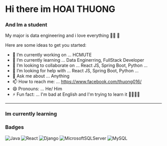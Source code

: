 # Hi there im HOAI THUONG 
### And Im a student
My major is data engineering
and i love everything 🤣🤣
👋


Here are some ideas to get you started:

- 🔭 I’m currently working on ... HCMUTE
- 🌱 I’m currently learning ... Data Enginerring, FullStack Developer
- 👯 I’m looking to collaborate on ... React JS, Spring Boot, Python ...
- 🤔 I’m looking for help with ...  React JS, Spring Boot, Python ...
- 💬 Ask me about ... Anything
- 📫 How to reach me: ... https://www.facebook.com/thuong016/
- 😄 Pronouns: ... He/ Him
- ⚡ Fun fact: ... I'm bad at English and I'm trying to learn it 👨‍🔬👩‍🔬

<hr>

### Im currently learning

### Badges

![Java](https://img.shields.io/badge/java-%23ED8B00.svg?style=for-the-badge&logo=java&logoColor=white)    ![React](https://img.shields.io/badge/react-%2320232a.svg?style=for-the-badge&logo=react&logoColor=%2361DAFB)   ![Django](https://img.shields.io/badge/django-%23092E20.svg?style=for-the-badge&logo=django&logoColor=white)    ![MicrosoftSQLServer](https://img.shields.io/badge/Microsoft%20SQL%20Sever-CC2927?style=for-the-badge&logo=microsoft%20sql%20server&logoColor=white)    ![MySQL](https://img.shields.io/badge/mysql-%2300f.svg?style=for-the-badge&logo=mysql&logoColor=white)
